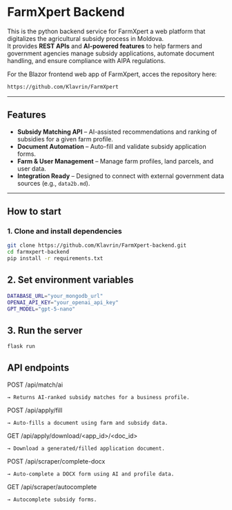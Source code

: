 # FarmXpert Backend

This is the python backend service for FarmXpert a web platform that digitalizes the agricultural subsidy process in Moldova.  
It provides **REST APIs** and **AI-powered features** to help farmers and government agencies manage subsidy applications, automate document handling, and ensure compliance with AIPA regulations.

For the Blazor frontend web app of FarmXpert, acces the repository here: 
```bash
https://github.com/Klavrin/FarmXpert
```

---

## Features

- **Subsidy Matching API** – AI-assisted recommendations and ranking of subsidies for a given farm profile.
- **Document Automation** – Auto-fill and validate subsidy application forms.
- **Farm & User Management** – Manage farm profiles, land parcels, and user data.
- **Integration Ready** – Designed to connect with external government data sources (e.g., `data2b.md`).

---

## How to start

### 1. Clone and install dependencies

```bash
git clone https://github.com/Klavrin/FarmXpert-backend.git
cd farmxpert-backend
pip install -r requirements.txt
```

## 2. Set environment variables

```bash
DATABASE_URL="your_mongodb_url"
OPENAI_API_KEY="your_openai_api_key"
GPT_MODEL="gpt-5-nano"
```

## 3. Run the server

```python
flask run
```

## API endpoints

POST /api/match/ai

    → Returns AI-ranked subsidy matches for a business profile.

POST /api/apply/fill

    → Auto-fills a document using farm and subsidy data.

GET /api/apply/download/<app_id>/<doc_id>

    → Download a generated/filled application document.

POST /api/scraper/complete-docx

    → Auto-complete a DOCX form using AI and profile data.

GET /api/scraper/autocomplete

    → Autocomplete subsidy forms.
